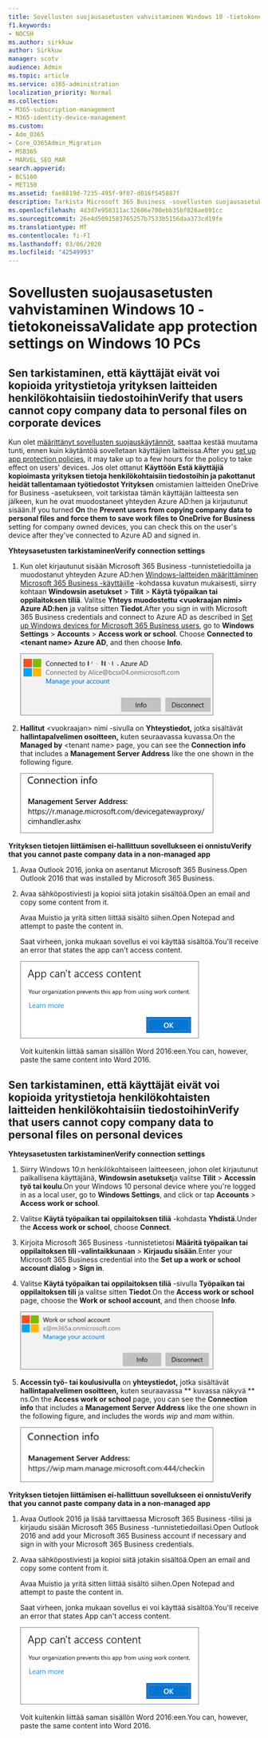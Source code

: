 ```yaml
---
title: Sovellusten suojausasetusten vahvistaminen Windows 10 -tietokoneissa
f1.keywords:
- NOCSH
ms.author: sirkkuw
author: Sirkkuw
manager: scotv
audience: Admin
ms.topic: article
ms.service: o365-administration
localization_priority: Normal
ms.collection:
- M365-subscription-management
- M365-identity-device-management
ms.custom:
- Adm_O365
- Core_O365Admin_Migration
- MSB365
- MARVEL_SEO_MAR
search.appverid:
- BCS160
- MET150
ms.assetid: fae8819d-7235-495f-9f07-d016f545887f
description: Tarkista Microsoft 365 Business -sovellusten suojausasetukset Windows 10 -laitteissa ja varmista, että käyttäjät eivät voi kopioida yrityksen tietoja henkilökohtaisiin tiedostoihin tai muihin kuin hallittuihin sovelluksiin.
ms.openlocfilehash: 4d3d7e950311ac32606e700ebb35bf026ae091cc
ms.sourcegitcommit: 26e4d5091583765257b7533b5156daa373cd19fe
ms.translationtype: MT
ms.contentlocale: fi-FI
ms.lasthandoff: 03/06/2020
ms.locfileid: "42549993"
---
```

# <a name="validate-app-protection-settings-on-windows-10-pcs"></a><span data-ttu-id="b51b4-103">Sovellusten suojausasetusten vahvistaminen Windows 10 -tietokoneissa</span><span class="sxs-lookup"><span data-stu-id="b51b4-103">Validate app protection settings on Windows 10 PCs</span></span>

## <a name="verify-that-users-cannot-copy-company-data-to-personal-files-on-corporate-devices"></a><span data-ttu-id="b51b4-104">Sen tarkistaminen, että käyttäjät eivät voi kopioida yritystietoja yrityksen laitteiden henkilökohtaisiin tiedostoihin</span><span class="sxs-lookup"><span data-stu-id="b51b4-104">Verify that users cannot copy company data to personal files on corporate devices</span></span>

<span data-ttu-id="b51b4-105">Kun olet [määrittänyt sovellusten suojauskäytännöt](protection-settings-for-windows-10-devices.md), saattaa kestää muutama tunti, ennen kuin käytäntöä sovelletaan käyttäjien laitteissa.</span><span class="sxs-lookup"><span data-stu-id="b51b4-105">After you [set up app protection policies](protection-settings-for-windows-10-devices.md), it may take up to a few hours for the policy to take effect on users' devices.</span></span> <span data-ttu-id="b51b4-106">Jos olet ottanut **Käyttöön** **Estä käyttäjiä kopioimasta yrityksen tietoja henkilökohtaisiin tiedostoihin ja pakottanut heidät tallentamaan työtiedostot Yrityksen** omistamien laitteiden OneDrive for Business -asetukseen, voit tarkistaa tämän käyttäjän laitteesta sen jälkeen, kun he ovat muodostaneet yhteyden Azure AD:hen ja kirjautunut sisään.</span><span class="sxs-lookup"><span data-stu-id="b51b4-106">If you turned **On** the **Prevent users from copying company data to personal files and force them to save work files to OneDrive for Business** setting for company owned devices, you can check this on the user's device after they've connected to Azure AD and signed in.</span></span> 
  
 <span data-ttu-id="b51b4-107">**Yhteysasetusten tarkistaminen**</span><span class="sxs-lookup"><span data-stu-id="b51b4-107">**Verify connection settings**</span></span>
  
1. <span data-ttu-id="b51b4-p102">Kun olet kirjautunut sisään Microsoft 365 Business -tunnistetiedoilla ja muodostanut yhteyden Azure AD:hen [Windows-laitteiden määrittäminen Microsoft 365 Business -käyttäjille](set-up-windows-devices.md) -kohdassa kuvatun mukaisesti, siirry kohtaan **Windowsin asetukset** \> **Tilit** \> **Käytä työpaikan tai oppilaitoksen tiliä**. Valitse **Yhteys muodostettu \<vuokraajan nimi\> Azure AD:hen** ja valitse sitten **Tiedot**.</span><span class="sxs-lookup"><span data-stu-id="b51b4-p102">After you sign in with Microsoft 365 Business credentials and connect to Azure AD as described in [Set up Windows devices for Microsoft 365 Business users](set-up-windows-devices.md), go to **Windows Settings** \> **Accounts** \> **Access work or school**. Choose **Connected to \<tenant name\> Azure AD**, and then choose **Info**.</span></span>
    
    ![Click or tap Info on the Connected to Azure AD dialog.](../media/a36ede2b-d1a0-4d4e-8ea7-af39b4b63890.png)
  
2. <span data-ttu-id="b51b4-111">**Hallitut** \<vuokraajan\> nimi -sivulla on **Yhteystiedot,** jotka sisältävät **hallintapalvelimen osoitteen,** kuten seuraavassa kuvassa.</span><span class="sxs-lookup"><span data-stu-id="b51b4-111">On the **Managed by** \<tenant name\> page, you can see the **Connection info** that includes a **Management Server Address** like the one shown in the following figure.</span></span> 
    
    ![Managed by page shows connection info of the device manager URL.](../media/47515a8e-2d0c-4bea-99f0-6b2545b88a11.png)
  
 <span data-ttu-id="b51b4-113">**Yrityksen tietojen liittämisen ei-hallittuun sovellukseen ei onnistu**</span><span class="sxs-lookup"><span data-stu-id="b51b4-113">**Verify that you cannot paste company data in a non-managed app**</span></span>
  
1. <span data-ttu-id="b51b4-114">Avaa Outlook 2016, jonka on asentanut Microsoft 365 Business.</span><span class="sxs-lookup"><span data-stu-id="b51b4-114">Open Outlook 2016 that was installed by Microsoft 365 Business.</span></span>
    
2. <span data-ttu-id="b51b4-115">Avaa sähköpostiviesti ja kopioi siitä jotakin sisältöä.</span><span class="sxs-lookup"><span data-stu-id="b51b4-115">Open an email and copy some content from it.</span></span>
    
    <span data-ttu-id="b51b4-116">Avaa Muistio ja yritä sitten liittää sisältö siihen.</span><span class="sxs-lookup"><span data-stu-id="b51b4-116">Open Notepad and attempt to paste the content in.</span></span>
    
    <span data-ttu-id="b51b4-117">Saat virheen, jonka mukaan sovellus ei voi käyttää sisältöä.</span><span class="sxs-lookup"><span data-stu-id="b51b4-117">You'll receive an error that states the app can't access content.</span></span>
    
    ![A dialog that states app can't access content when you paste into an unmanaged app.](../media/5e82b154-cf2f-43c8-ae80-b45d8ad80e56.png)
  
    <span data-ttu-id="b51b4-119">Voit kuitenkin liittää saman sisällön Word 2016:een.</span><span class="sxs-lookup"><span data-stu-id="b51b4-119">You can, however, paste the same content into Word 2016.</span></span>
    
## <a name="verify-that-users-cannot-copy-company-data-to-personal-files-on-personal-devices"></a><span data-ttu-id="b51b4-120">Sen tarkistaminen, että käyttäjät eivät voi kopioida yritystietoja henkilökohtaisten laitteiden henkilökohtaisiin tiedostoihin</span><span class="sxs-lookup"><span data-stu-id="b51b4-120">Verify that users cannot copy company data to personal files on personal devices</span></span>

 <span data-ttu-id="b51b4-121">**Yhteysasetusten tarkistaminen**</span><span class="sxs-lookup"><span data-stu-id="b51b4-121">**Verify connection settings**</span></span>
  
1. <span data-ttu-id="b51b4-122">Siirry Windows 10:n henkilökohtaiseen laitteeseen, johon olet kirjautunut paikallisena käyttäjänä, **Windowsin asetukset**ja valitse **Tilit** \> **Accessin työ tai koulu**.</span><span class="sxs-lookup"><span data-stu-id="b51b4-122">On your Windows 10 personal device where you're logged in as a local user, go to **Windows Settings**, and click or tap **Accounts** \> **Access work or school**.</span></span>
    
2. <span data-ttu-id="b51b4-123">Valitse **Käytä työpaikan tai oppilaitoksen tiliä** -kohdasta **Yhdistä**.</span><span class="sxs-lookup"><span data-stu-id="b51b4-123">Under the **Access work or school**, choose **Connect**.</span></span>
    
3. <span data-ttu-id="b51b4-124">Kirjoita Microsoft 365 Business -tunnistetietosi **Määritä työpaikan tai oppilaitoksen tili -valintaikkunaan** \> **Kirjaudu sisään**.</span><span class="sxs-lookup"><span data-stu-id="b51b4-124">Enter your Microsoft 365 Business credential into the **Set up a work or school account dialog** \> **Sign in**.</span></span>
    
4. <span data-ttu-id="b51b4-125">Valitse **Käytä työpaikan tai oppilaitoksen tiliä** -sivulla **Työpaikan tai oppilaitoksen tili** ja valitse sitten **Tiedot**.</span><span class="sxs-lookup"><span data-stu-id="b51b4-125">On the **Access work or school** page, choose the **Work or school account**, and then choose **Info**.</span></span>
    
    ![Napsauta tai napauta Tietoja Työ- tai koulutili -valintaikkunassa.](../media/63bd8b32-cb32-4afa-8ce0-6070ac403abc.png)
  
5. <span data-ttu-id="b51b4-127">**Accessin työ- tai koulusivulla** on **yhteystiedot,** jotka sisältävät **hallintapalvelimen osoitteen,** kuten seuraavassa \*\* kuvassa näkyvä \*\* ns.</span><span class="sxs-lookup"><span data-stu-id="b51b4-127">On the **Access work or school** page, you can see the **Connection info** that includes a **Management Server Address** like the one shown in the following figure, and includes the words  *wip*  and  *mam*  within.</span></span> 
    
    ![Managed by page shows connection info URL that includes the words mam and wpi.](../media/abd4eaf4-44fa-4538-a3e8-1e0d331dfe1e.png)
  
 <span data-ttu-id="b51b4-129">**Yrityksen tietojen liittämisen ei-hallittuun sovellukseen ei onnistu**</span><span class="sxs-lookup"><span data-stu-id="b51b4-129">**Verify that you cannot paste company data in a non-managed app**</span></span>
  
1. <span data-ttu-id="b51b4-130">Avaa Outlook 2016 ja lisää tarvittaessa Microsoft 365 Business -tilisi ja kirjaudu sisään Microsoft 365 Business -tunnistetiedoillasi.</span><span class="sxs-lookup"><span data-stu-id="b51b4-130">Open Outlook 2016 and add your Microsoft 365 Business account if necessary and sign in with your Microsoft 365 Business credentials.</span></span>
    
2. <span data-ttu-id="b51b4-131">Avaa sähköpostiviesti ja kopioi siitä jotakin sisältöä.</span><span class="sxs-lookup"><span data-stu-id="b51b4-131">Open an email and copy some content from it.</span></span>
    
    <span data-ttu-id="b51b4-132">Avaa Muistio ja yritä sitten liittää sisältö siihen.</span><span class="sxs-lookup"><span data-stu-id="b51b4-132">Open Notepad and attempt to paste the content in.</span></span>
    
    <span data-ttu-id="b51b4-133">Saat virheen, jonka mukaan sovellus ei voi käyttää sisältöä.</span><span class="sxs-lookup"><span data-stu-id="b51b4-133">You'll receive an error that states App can't access content.</span></span>
    
    ![A dialog that states app can't access content when you paste into an unmanaged app.](../media/5e82b154-cf2f-43c8-ae80-b45d8ad80e56.png)
  
    <span data-ttu-id="b51b4-135">Voit kuitenkin liittää saman sisällön Word 2016:een.</span><span class="sxs-lookup"><span data-stu-id="b51b4-135">You can, however, paste the same content into Word 2016.</span></span>
    

